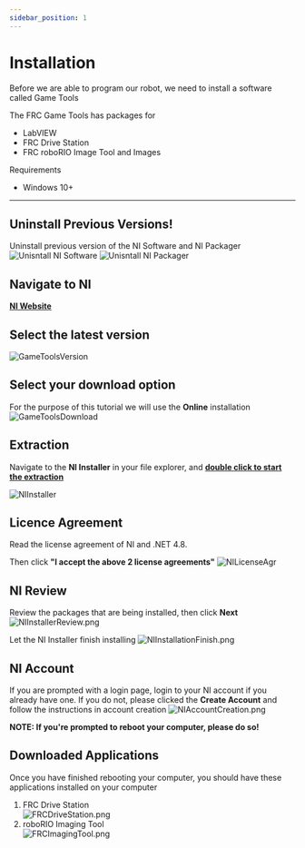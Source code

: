 ```yaml
---
sidebar_position: 1
---
```


# Installation
Before we are able to program our robot, we need to install a software called Game Tools

The FRC Game Tools has packages for
* LabVIEW
* FRC Drive Station
* FRC roboRIO Image Tool and Images

Requirements
* Windows 10+


---

## Uninstall Previous Versions!
Uninstall previous version of the NI Software and NI Packager ![Unisntall NI Software](./img/UninstalNISoftware.png) ![Unisntall NI Packager](./img/UninstallNIPackager.png)

## Navigate to NI
[**NI Website**](https://www.ni.com/en/support/downloads/drivers/download.frc-game-tools.html#479842)
## Select the latest version
![GameToolsVersion](./img/gameToolVersion.png)
## Select your download option
For the purpose of this tutorial we will use the **Online** installation ![GameToolsDownload](./img/GameToolsDownload.png)
## Extraction
Navigate to the **NI Installer** in your file explorer, and <u>**double click to start the extraction**</u>

![NIInstaller](./img/NIInstallerExtraction.png)

## Licence Agreement
Read the license agreement of NI and .NET 4.8.

Then click **"I accept the above 2 license agreements"**
![NILicenseAgr](./img/NILicenseAgr.png)

## NI Review
Review the packages that are being installed, then click **Next**
![NIInstallerReview.png](./img/NIInstallerReview.png)

Let the NI Installer finish installing
![NIInstallationFinish.png](./img/NIInstallationFinish.png)

## NI Account
If you are prompted with a login page, login to your NI account if you already have one. If you do not, please clicked the **Create Account** and follow the instructions in account creation
![NIAccountCreation.png](./img/NIAccountCreation.png)

**NOTE: If you're prompted to reboot your computer, please do so!**


## Downloaded Applications
Once you have finished rebooting your computer, you should have these applications installed on your computer
1. FRC Drive Station   
![FRCDriveStation.png](./img/FRCDriveStationApp.png)
2. roboRIO Imaging Tool  
![FRCImagingTool.png](./img/FRCImagingTool.png)
